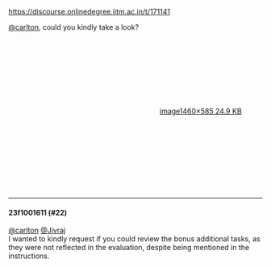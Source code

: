 https://discourse.onlinedegree.iitm.ac.in/t/171141

<a class="mention" href="/u/carlton">@carlton</a>, could you kindly take a look?<br/>
<div class="lightbox-wrapper"><a class="lightbox" data-download-href="/uploads/short-url/bhTEWgYwF8mPxpMmqTUo8H2BOwB.png?dl=1" href="https://europe1.discourse-cdn.com/flex013/uploads/iitm/original/3X/4/f/4f1dd8069b7f12f5d9d2005215621bc73be9a345.png" rel="noopener nofollow ugc" title="image"><div class="meta"><svg aria-hidden="true" class="fa d-icon d-icon-far-image svg-icon"><use href="#far-image"></use></svg><span class="filename">image</span><span class="informations">1460×585 24.9 KB</span><svg aria-hidden="true" class="fa d-icon d-icon-discourse-expand svg-icon"><use href="#discourse-expand"></use></svg></div></a></div></p><hr>

<h4>23f1001611 (#22)</h4>
<p><a class="mention" href="/u/carlton">@carlton</a> <a class="mention" href="/u/jivraj">@Jivraj</a><br/>
I wanted to kindly request if you could review the bonus additional tasks, as they were not reflected in the evaluation, despite being mentioned in the instructions.